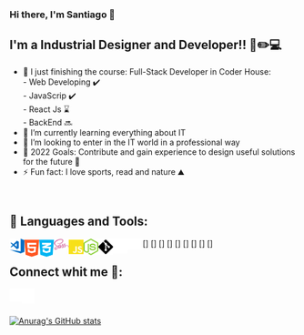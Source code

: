 ### Hi there, I'm Santiago 👋

## I'm a Industrial Designer and Developer!! 🧠✏️💻

- 🔭 I just finishing the course: Full-Stack Developer in Coder House: <br/> - Web Developing ✔️ <br/> - JavaScrip ✔️ <br/> - React Js ⌛ <br/> - BackEnd 🔜
- 🌱 I’m currently learning everything about IT
- 👯 I’m looking to enter in the IT world in a professional way
- 🥅 2022 Goals: Contribute and gain experience to design useful solutions for the future 🌌
- ⚡ Fun fact: I love sports, read and nature ⛰️

<br/>

## 🧰 Languages and Tools:

[<img align="left" alt="Visual Studio Code" width="26px" src="./iconos/vs.svg" />]
[<img align="left" alt="HTML5" width="26px" src="./iconos/html.svg" />]
[<img align="left" alt="CSS3" width="26px" src="./iconos/css.svg" />]
[<img align="left" alt="Sass" width="26px" src="./iconos/sass.svg" />]
[<img align="left" alt="JavaScript" width="26px" src="./iconos/js.svg" />]
[<img align="left" alt="Node.js" width="26px" src="./iconos/node.svg" />]
[<img align="left" alt="Git" width="26px" src="./iconos/git.svg" />]
[<img align="left" alt="GitHub" width="26px" src="./iconos/github.svg" />]
[<img align="left" alt="Terminal" width="26px" src="./iconos/console.svg" />]

## Connect whit me 🔗:

[<img align="left" alt="sanmoyano | Instagram" width="22px" src="./iconos/insta.svg" />][instagram]
[<img align="left" alt="santiago-moyano | LinkedIn" width="22px"  src="./iconos/linkedin.svg" />][linkedin]

<br/>
<br/>

[![Anurag's GitHub stats](https://github-readme-stats.vercel.app/api?username=sanmoyano)](https://github.com/sanmoyano/github-readme-stats)

[linkedin]: https://www.linkedin.com/in/santiago-moyano/
[instagram]: https://www.instagram.com/sanmoyano/?hl=es
